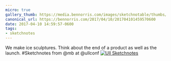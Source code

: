 ```yaml
---
micro: true
gallery_thumb: https://media.bennorris.com/images/sketchnotable/thumbs/ull-2017-sketchnotes-08.jpg
canonical_url: https://bennorris.com/2017/04/10/201704101459570600
date: 2017-04-10 14:59:57-0600
tags:
- sketchnotes
---
```


We make ice sculptures. Think about the end of a product as well as the launch. #Sketchnotes from @mb at @ullconf [![Ull Sketchnotes](https://media.bennorris.com/images/sketchnotable/ull-2017/ull-2017-sketchnotes-08.jpg)](https://media.bennorris.com/images/sketchnotable/ull-2017/ull-2017-sketchnotes-08.jpg)